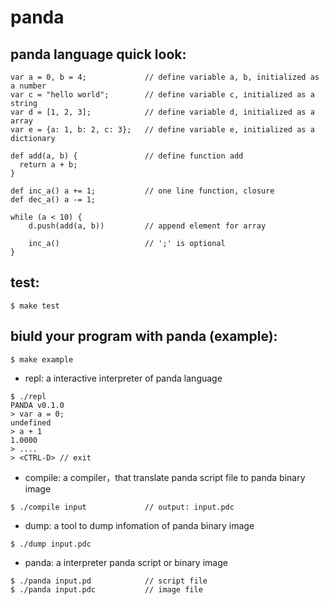 # panda

## panda language quick look:
````
var a = 0, b = 4;             // define variable a, b, initialized as a number
var c = "hello world";        // define variable c, initialized as a string
var d = [1, 2, 3];            // define variable d, initialized as a array
var e = {a: 1, b: 2, c: 3};   // define variable e, initialized as a dictionary

def add(a, b) {               // define function add
  return a + b;
}

def inc_a() a += 1;           // one line function, closure
def dec_a() a -= 1;

while (a < 10) {
    d.push(add(a, b))         // append element for array

    inc_a()                   // ';' is optional
}

````

## test:
````
$ make test
````

## biuld your program with panda (example):
````
$ make example
````

* repl:
  a interactive interpreter of panda language
````
$ ./repl
PANDA v0.1.0
> var a = 0;
undefined
> a + 1
1.0000
> ....
> <CTRL-D> // exit
````

* compile:
  a compiler，that translate panda script file to panda binary image
````
$ ./compile input             // output: input.pdc
````

* dump:
  a tool to dump infomation of panda binary image
````
$ ./dump input.pdc
````

* panda:
  a interpreter panda script or binary image
````
$ ./panda input.pd            // script file
$ ./panda input.pdc           // image file
````
